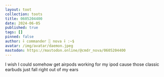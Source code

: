 ```yaml
---
layout: toot
collection: toots
title: 0605204400
date: 2024-06-05
published: true
tags: []
pinned: false
author: ⸸ commander ░ nova ⸸ :~$
avatar: /img/avatar/daemon.jpeg
mastodon: https://mastodon.online/@cmdr_nova/0605204400
---
```


I wish I could somehow get airpods working for my ipod cause those classic earbuds just fall right out of my ears
